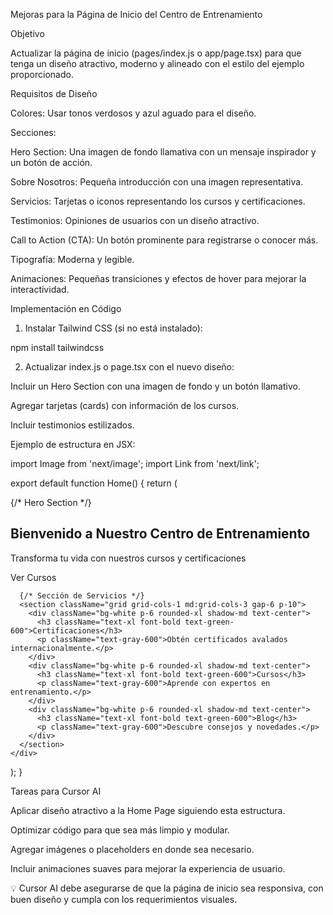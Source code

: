 Mejoras para la Página de Inicio del Centro de Entrenamiento

Objetivo

Actualizar la página de inicio (pages/index.js o app/page.tsx) para que tenga un diseño atractivo, moderno y alineado con el estilo del ejemplo proporcionado.

Requisitos de Diseño

Colores: Usar tonos verdosos y azul aguado para el diseño.

Secciones:

Hero Section: Una imagen de fondo llamativa con un mensaje inspirador y un botón de acción.

Sobre Nosotros: Pequeña introducción con una imagen representativa.

Servicios: Tarjetas o iconos representando los cursos y certificaciones.

Testimonios: Opiniones de usuarios con un diseño atractivo.

Call to Action (CTA): Un botón prominente para registrarse o conocer más.

Tipografía: Moderna y legible.

Animaciones: Pequeñas transiciones y efectos de hover para mejorar la interactividad.

Implementación en Código

1. Instalar Tailwind CSS (si no está instalado):

npm install tailwindcss

2. Actualizar index.js o page.tsx con el nuevo diseño:

Incluir un Hero Section con una imagen de fondo y un botón llamativo.

Agregar tarjetas (cards) con información de los cursos.

Incluir testimonios estilizados.

Ejemplo de estructura en JSX:

import Image from 'next/image';
import Link from 'next/link';

export default function Home() {
  return (
    <div className="bg-gradient-to-b from-green-400 to-blue-300 min-h-screen">
      {/* Hero Section */}
      <section className="text-center py-20">
        <h1 className="text-5xl font-bold text-white">Bienvenido a Nuestro Centro de Entrenamiento</h1>
        <p className="text-lg text-gray-200 mt-4">Transforma tu vida con nuestros cursos y certificaciones</p>
        <Link href="/cursos" className="mt-6 px-6 py-3 bg-white text-green-600 font-bold rounded-lg shadow-lg hover:bg-gray-200">
          Ver Cursos
        </Link>
      </section>

      {/* Sección de Servicios */}
      <section className="grid grid-cols-1 md:grid-cols-3 gap-6 p-10">
        <div className="bg-white p-6 rounded-xl shadow-md text-center">
          <h3 className="text-xl font-bold text-green-600">Certificaciones</h3>
          <p className="text-gray-600">Obtén certificados avalados internacionalmente.</p>
        </div>
        <div className="bg-white p-6 rounded-xl shadow-md text-center">
          <h3 className="text-xl font-bold text-green-600">Cursos</h3>
          <p className="text-gray-600">Aprende con expertos en entrenamiento.</p>
        </div>
        <div className="bg-white p-6 rounded-xl shadow-md text-center">
          <h3 className="text-xl font-bold text-green-600">Blog</h3>
          <p className="text-gray-600">Descubre consejos y novedades.</p>
        </div>
      </section>
    </div>
  );
}

Tareas para Cursor AI

Aplicar diseño atractivo a la Home Page siguiendo esta estructura.

Optimizar código para que sea más limpio y modular.

Agregar imágenes o placeholders en donde sea necesario.

Incluir animaciones suaves para mejorar la experiencia de usuario.

💡 Cursor AI debe asegurarse de que la página de inicio sea responsiva, con buen diseño y cumpla con los requerimientos visuales.

